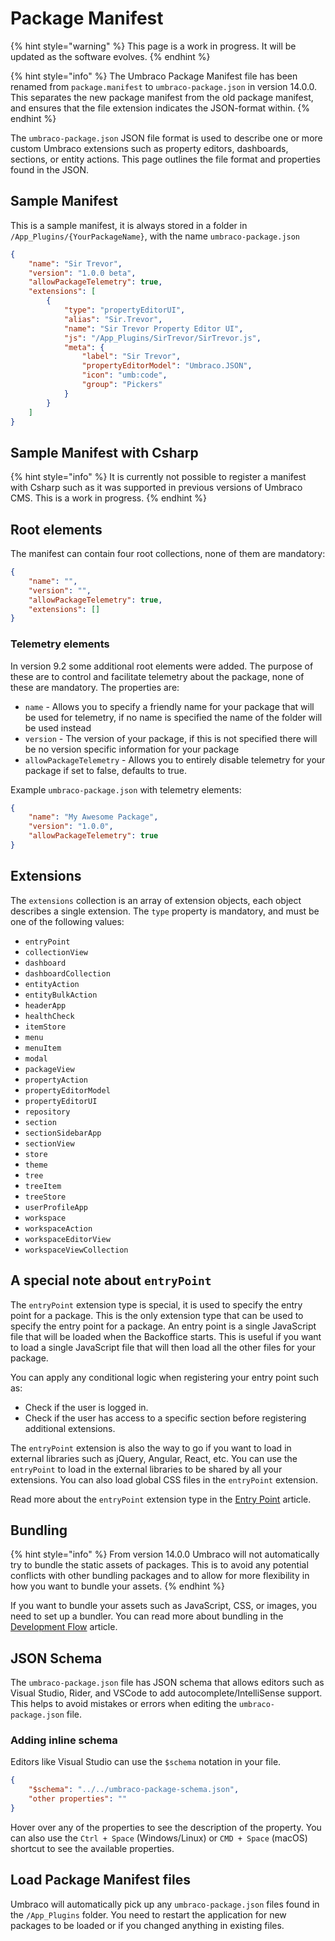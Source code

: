 # Package Manifest

{% hint style="warning" %}
This page is a work in progress. It will be updated as the software evolves.
{% endhint %}

{% hint style="info" %}
The Umbraco Package Manifest file has been renamed from `package.manifest` to `umbraco-package.json` in version 14.0.0. This separates the new package manifest from the old package manifest, and ensures that the file extension indicates the JSON-format within.
{% endhint %}

The `umbraco-package.json` JSON file format is used to describe one or more custom Umbraco extensions such as property editors, dashboards, sections, or entity actions. This page outlines the file format and properties found in the JSON.

## Sample Manifest

This is a sample manifest, it is always stored in a folder in `/App_Plugins/{YourPackageName}`, with the name `umbraco-package.json`

```json
{
    "name": "Sir Trevor",
    "version": "1.0.0 beta",
    "allowPackageTelemetry": true,
    "extensions": [
        {
            "type": "propertyEditorUI",
            "alias": "Sir.Trevor",
            "name": "Sir Trevor Property Editor UI",
            "js": "/App_Plugins/SirTrevor/SirTrevor.js",
            "meta": {
                "label": "Sir Trevor",
                "propertyEditorModel": "Umbraco.JSON",
                "icon": "umb:code",
                "group": "Pickers"
            }
        }
    ]
}
```

## Sample Manifest with Csharp

{% hint style="info" %}
It is currently not possible to register a manifest with Csharp such as it was supported in previous versions of Umbraco CMS. This is a work in progress.
{% endhint %}

## Root elements

The manifest can contain four root collections, none of them are mandatory:

```json
{
    "name": "",
    "version": "",
    "allowPackageTelemetry": true,
    "extensions": []
}
```

### Telemetry elements

In version 9.2 some additional root elements were added. The purpose of these are to control and facilitate telemetry about the package, none of these are mandatory. The properties are:

-   `name` - Allows you to specify a friendly name for your package that will be used for telemetry, if no name is specified the name of the folder will be used instead
-   `version` - The version of your package, if this is not specified there will be no version specific information for your package
-   `allowPackageTelemetry` - Allows you to entirely disable telemetry for your package if set to false, defaults to true.

Example `umbraco-package.json` with telemetry elements:

```json
{
    "name": "My Awesome Package",
    "version": "1.0.0",
    "allowPackageTelemetry": true
}
```

## Extensions

The `extensions` collection is an array of extension objects, each object describes a single extension. The `type` property is mandatory, and must be one of the following values:

-   `entryPoint`
-   `collectionView`
-   `dashboard`
-   `dashboardCollection`
-   `entityAction`
-   `entityBulkAction`
-   `headerApp`
-   `healthCheck`
-   `itemStore`
-   `menu`
-   `menuItem`
-   `modal`
-   `packageView`
-   `propertyAction`
-   `propertyEditorModel`
-   `propertyEditorUI`
-   `repository`
-   `section`
-   `sectionSidebarApp`
-   `sectionView`
-   `store`
-   `theme`
-   `tree`
-   `treeItem`
-   `treeStore`
-   `userProfileApp`
-   `workspace`
-   `workspaceAction`
-   `workspaceEditorView`
-   `workspaceViewCollection`

## A special note about `entryPoint`

The `entryPoint` extension type is special, it is used to specify the entry point for a package. This is the only extension type that can be used to specify the entry point for a package. An entry point is a single JavaScript file that will be loaded when the Backoffice starts. This is useful if you want to load a single JavaScript file that will then load all the other files for your package.

You can apply any conditional logic when registering your entry point such as:

-   Check if the user is logged in.
-   Check if the user has access to a specific section before registering additional extensions.

The `entryPoint` extension is also the way to go if you want to load in external libraries such as jQuery, Angular, React, etc. You can use the `entryPoint` to load in the external libraries to be shared by all your extensions. You can also load global CSS files in the `entryPoint` extension.

Read more about the `entryPoint` extension type in the [Entry Point](./entry-point.md) article.

## Bundling

{% hint style="info" %}
From version 14.0.0 Umbraco will not automatically try to bundle the static assets of packages. This is to avoid any potential conflicts with other bundling packages and to allow for more flexibility in how you want to bundle your assets.
{% endhint %}

If you want to bundle your assets such as JavaScript, CSS, or images, you need to set up a bundler. You can read more about bundling in the [Development Flow](./development-flow/README.md) article.

## JSON Schema

The `umbraco-package.json` file has JSON schema that allows editors such as Visual Studio, Rider, and VSCode to add autocomplete/IntelliSense support. This helps to avoid mistakes or errors when editing the `umbraco-package.json` file.

### Adding inline schema

Editors like Visual Studio can use the `$schema` notation in your file.

```json
{
    "$schema": "../../umbraco-package-schema.json",
    "other properties": ""
}
```

Hover over any of the properties to see the description of the property. You can also use the `Ctrl + Space` (Windows/Linux) or `CMD + Space` (macOS) shortcut to see the available properties.

## Load Package Manifest files

Umbraco will automatically pick up any `umbraco-package.json` files found in the `/App_Plugins` folder. You need to restart the application for new packages to be loaded or if you changed anything in existing files.
